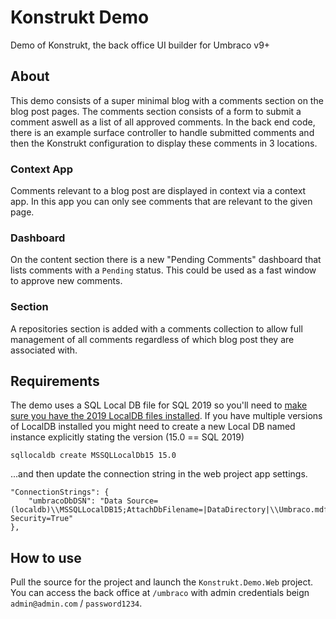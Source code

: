 # Konstrukt Demo
Demo of Konstrukt, the back office UI builder for Umbraco v9+

## About

This demo consists of a super minimal blog with a comments section on the blog post pages. The comments section consists of a form to submit a comment aswell as a list of all approved comments. In the back end code, there is an example surface controller to handle submitted comments and then the Konstrukt configuration to display these comments in 3 locations.

### Context App

Comments relevant to a blog post are displayed in context via a context app. In this app you can only see comments that are relevant to the given page.

### Dashboard

On the content section there is a new "Pending Comments" dashboard that lists comments with a `Pending` status. This could be used as a fast window to approve new comments.

### Section

A repositories section is added with a comments collection to allow full management of all comments regardless of which blog post they are associated with.

## Requirements

The demo uses a SQL Local DB file for SQL 2019 so you'll need to [make sure you have the 2019 LocalDB files installed](https://docs.microsoft.com/en-us/sql/database-engine/configure-windows/sql-server-express-localdb?view=sql-server-ver15#installation-media). If you have multiple versions of LocalDB installed you might need to create a new Local DB named instance explicitly stating the version (15.0 == SQL 2019)

````
sqllocaldb create MSSQLLocalDb15 15.0
````

...and then update the connection string in the web project app settings.

````
"ConnectionStrings": {
    "umbracoDbDSN": "Data Source=(localdb)\\MSSQLLocalDB15;AttachDbFilename=|DataDirectory|\\Umbraco.mdf;Integrated Security=True"
},
````

## How to use

Pull the source for the project and launch the `Konstrukt.Demo.Web` project. You can access the back office at `/umbraco` with admin credentials beign `admin@admin.com` / `password1234`.
